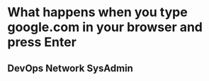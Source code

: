 <h1>What happens when you type google.com in your browser and press Enter</h1>
<h2>DevOps Network SysAdmin</h2>
